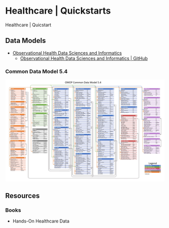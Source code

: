 # Healthcare | Quickstarts
Healthcare | Quicstart

## Data Models
- [Observational Health Data Sciences and Informatics ](http://ohdsi.org/)
   - [Observational Health Data Sciences and Informatics | GitHub](https://github.com/OHDSI)

### Common Data Model 5.4
![OMOP - Common Data Model 5.4](https://raw.githubusercontent.com/OHDSI/CommonDataModel/main/docs/images/erd.jpg)

## Resources
### Books
- Hands-On Healthcare Data

